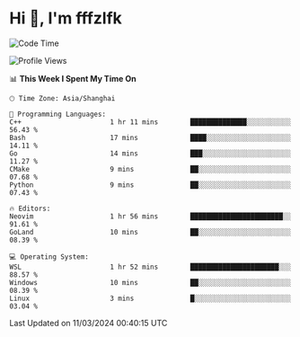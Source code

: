 # Hi 👋, I'm fffzlfk

<!--START_SECTION:waka-->
![Code Time](http://img.shields.io/badge/Code%20Time-673%20hrs%2034%20mins-blue)

![Profile Views](http://img.shields.io/badge/Profile%20Views-0-blue)

📊 **This Week I Spent My Time On** 

```text
🕑︎ Time Zone: Asia/Shanghai

💬 Programming Languages: 
C++                      1 hr 11 mins        ██████████████░░░░░░░░░░░   56.43 % 
Bash                     17 mins             ████░░░░░░░░░░░░░░░░░░░░░   14.11 % 
Go                       14 mins             ███░░░░░░░░░░░░░░░░░░░░░░   11.27 % 
CMake                    9 mins              ██░░░░░░░░░░░░░░░░░░░░░░░   07.68 % 
Python                   9 mins              ██░░░░░░░░░░░░░░░░░░░░░░░   07.43 % 

🔥 Editors: 
Neovim                   1 hr 56 mins        ███████████████████████░░   91.61 % 
GoLand                   10 mins             ██░░░░░░░░░░░░░░░░░░░░░░░   08.39 % 

💻 Operating System: 
WSL                      1 hr 52 mins        ██████████████████████░░░   88.57 % 
Windows                  10 mins             ██░░░░░░░░░░░░░░░░░░░░░░░   08.39 % 
Linux                    3 mins              █░░░░░░░░░░░░░░░░░░░░░░░░   03.04 % 
```


 Last Updated on 11/03/2024 00:40:15 UTC
<!--END_SECTION:waka-->
